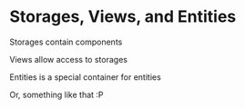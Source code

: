 # Storages, Views, and Entities

Storages contain components

Views allow access to storages

Entities is a special container for entities

Or, something like that :P